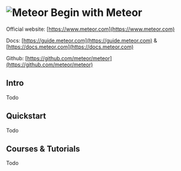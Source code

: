 # ![Meteor](https://rawgit.com/asankasri/begin-with-it-alpha/master/icons/meteor_128x128.png "Meteor") Begin with Meteor

Official website: [https://www.meteor.com](https://www.meteor.com)

Docs: [https://guide.meteor.com](https://guide.meteor.com) & [https://docs.meteor.com](https://docs.meteor.com)

Github: [https://github.com/meteor/meteor](https://github.com/meteor/meteor)

## Intro

Todo

## Quickstart

Todo

## Courses & Tutorials

Todo
